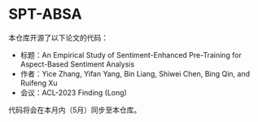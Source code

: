 # SPT-ABSA

本仓库开源了以下论文的代码：

- 标题：An Empirical Study of Sentiment-Enhanced Pre-Training for Aspect-Based Sentiment Analysis
- 作者：Yice Zhang, Yifan Yang, Bin Liang, Shiwei Chen, Bing Qin, and Ruifeng Xu
- 会议：ACL-2023 Finding (Long)

代码将会在本月内（5月）同步至本仓库。
